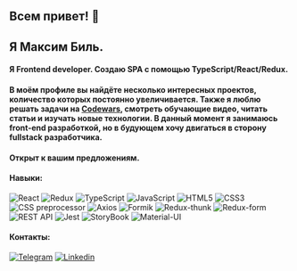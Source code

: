 ## Всем привет! 👋

## Я Максим Биль.

#### Я Frontend developer. Создаю SPA с помощью TypeScript/React/Redux.

#### В моём профиле вы найдёте несколько интересных проектов, количество которых постоянно увеличивается. Также я люблю решать задачи на [Codewars](https://www.codewars.com/users/Maks20771), смотреть обучающие видео, читать статьи и изучать новые технологии. В данный момент я занимаюсь front-end разработкой, но в будующем хочу двигаться в сторону fullstack разработчика. 

#### Открыт к вашим предложениям.

#### Навыки:
![React](https://img.shields.io/badge/-React-282c34?style=for-the-badge&logo=react)
![Redux](https://img.shields.io/badge/-Redux-282c34?style=for-the-badge&logo=redux&logoColor=764ABC)
![TypeScript](https://img.shields.io/badge/-TypeScript-282c34?style=for-the-badge&logo=typeScript)
![JavaScript](https://img.shields.io/badge/-JavaScript-282c34?style=for-the-badge&logo=javaScript)
![HTML5](https://img.shields.io/badge/-HTML5-282c34?style=for-the-badge&logo=HTML5)
![CSS3](https://img.shields.io/badge/-CSS3-282c34?style=for-the-badge&logo=CSS3)
![CSS preprocessor](https://img.shields.io/badge/-CSS_preprocessor-282c34?style=for-the-badge&logo)
![Axios](https://img.shields.io/badge/-Axios-282c34?style=for-the-badge&logo=axios)
![Formik](https://img.shields.io/badge/-Formik-282c34?style=for-the-badge&logo=formik)
![Redux-thunk](https://img.shields.io/badge/-Redux_thunk-282c34?style=for-the-badge&logo=redux_thunk)
![Redux-form](https://img.shields.io/badge/-Redux_form-282c34?style=for-the-badge&logo=redux_form)
![REST API](https://img.shields.io/badge/-REST_API-282c34?style=for-the-badge&logo=rest)
![Jest](https://img.shields.io/badge/-Jest-282c34?style=for-the-badge&logo=jest)
![StoryBook](https://img.shields.io/badge/-StoryBook-282c34?style=for-the-badge&logo=StoryBook)
![Material-UI](https://img.shields.io/badge/-Material_UI-282c34?style=for-the-badge&logo=material_design)

#### Контакты:

[![Telegram](https://img.shields.io/badge/-Telegram-282c34?style=for-the-badge&logo=telegram)](https://t.me/Maxim_Bil)
[![Linkedin](https://img.shields.io/badge/-Linkedin-282c34?style=for-the-badge&logo=linkedin&logoColor=764ABC)](https://www.linkedin.com/in/%D0%BC%D0%B0%D0%BA%D1%81%D0%B8%D0%BC-%D0%B1%D0%B8%D0%BB%D1%8C-3b9635210/)
